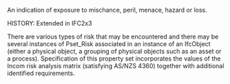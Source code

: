 ﻿An indication of exposure to mischance, peril, menace, hazard or loss. 

HISTORY: Extended in IFC2x3

There are various types of risk that may be encountered and there may be several instances of Pset_Risk associated in an instance of an IfcObject (either a physical object, a grouping of physical objects such as an asset or a process).
Specification of this property set incorporates the values of the Incom risk analysis matrix (satisfying AS/NZS 4360) together with additional identified requirements.
